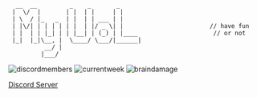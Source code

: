 
```
  __  __         _    _       _        
 |  \/  |       | |  | |     | |     
 | \  / |_   _  | |  | | ___ | |     
 | |\/| | | | | | |  | |/ _ \| |                        // have fun
 | |  | | |_| | | |__| | (_) | |____                     // or not
 |_|  |_|\__, |  \____/ \___/|______|
          __/ |                      
         |___/                       
```
![discordmembers](https://img.shields.io/badge/discord_members-1.930-blue?style=flat-square) ![currentweek](https://img.shields.io/badge/current_week-8-red?style=flat-square) ![braindamage](https://img.shields.io/badge/status-brain_damage-pink?style=flat-square)

[Discord Server](https://discord.gg/KM76e7TEZT) 


